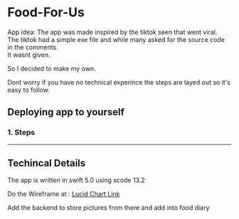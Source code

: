 # Food-For-Us
App idea: The app was made inspired by the tiktok seen that went viral.  
The tiktok had a simple exe file and while many asked for the source code in the comments.  
It wasnt given.  

So I decided to make my own.

Dont worry if you have no technical experince the steps are layed out so it's easy to follow.

## Deploying app to yourself
### 1. Steps



---
## Techincal Details
The app is written in swift 5.0 using xcode 13.2 

Do the Wireframe at : [Lucid Chart Link](https://lucid.app/lucidchart/6337487f-253b-4736-aae6-444a696b8164/edit?page=0_0&invitationId=inv_b056b361-7481-4e4f-9e36-9c2e58643fbb#)

Add the backend to store pictures from there and add into food diary
